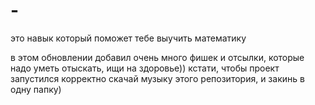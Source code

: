 # -
это навык который поможет тебе выучить математику

в этом обновлении добавил очень много фишек и отсылки, которые надо уметь отыскать, ищи на здоровье))
кстати, чтобы проект запустился корректно скачай музыку этого репозитория, и закинь в одну папку)
